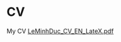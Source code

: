 # CV
My CV
[LeMinhDuc_CV_EN_LateX.pdf](https://github.com/user-attachments/files/19527302/LeMinhDuc_CV_EN_LateX.pdf)

